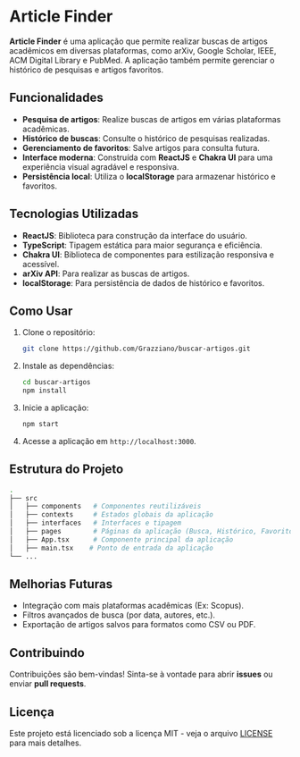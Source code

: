 # Article Finder

**Article Finder** é uma aplicação que permite realizar buscas de artigos acadêmicos em diversas plataformas, como arXiv, Google Scholar, IEEE, ACM Digital Library e PubMed. A aplicação também permite gerenciar o histórico de pesquisas e artigos favoritos.

## Funcionalidades

- **Pesquisa de artigos**: Realize buscas de artigos em várias plataformas acadêmicas.
- **Histórico de buscas**: Consulte o histórico de pesquisas realizadas.
- **Gerenciamento de favoritos**: Salve artigos para consulta futura.
- **Interface moderna**: Construída com **ReactJS** e **Chakra UI** para uma experiência visual agradável e responsiva.
- **Persistência local**: Utiliza o **localStorage** para armazenar histórico e favoritos.

## Tecnologias Utilizadas

- **ReactJS**: Biblioteca para construção da interface do usuário.
- **TypeScript**: Tipagem estática para maior segurança e eficiência.
- **Chakra UI**: Biblioteca de componentes para estilização responsiva e acessível.
- **arXiv API**: Para realizar as buscas de artigos.
- **localStorage**: Para persistência de dados de histórico e favoritos.

## Como Usar

1. Clone o repositório:
   ```bash
   git clone https://github.com/Grazziano/buscar-artigos.git
   ```

2. Instale as dependências:
   ```bash
   cd buscar-artigos
   npm install
   ```

3. Inicie a aplicação:
   ```bash
   npm start
   ```

4. Acesse a aplicação em `http://localhost:3000`.

## Estrutura do Projeto

```bash
.
├── src
│   ├── components   # Componentes reutilizáveis
│   ├── contexts     # Estados globais da aplicação
│   ├── interfaces   # Interfaces e tipagem
│   ├── pages        # Páginas da aplicação (Busca, Histórico, Favoritos)
│   ├── App.tsx      # Componente principal da aplicação
│   ├── main.tsx    # Ponto de entrada da aplicação
└── ...
```

## Melhorias Futuras

- Integração com mais plataformas acadêmicas (Ex: Scopus).
- Filtros avançados de busca (por data, autores, etc.).
- Exportação de artigos salvos para formatos como CSV ou PDF.

## Contribuindo

Contribuições são bem-vindas! Sinta-se à vontade para abrir **issues** ou enviar **pull requests**.

## Licença

Este projeto está licenciado sob a licença MIT - veja o arquivo [LICENSE](LICENSE) para mais detalhes.
